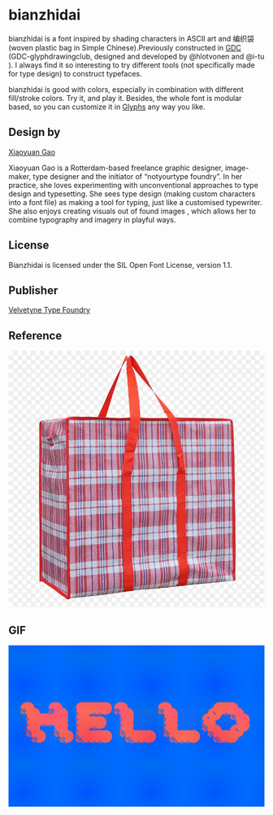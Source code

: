 # bianzhidai 

bianzhidai is a font inspired by shading characters in ASCII art and 编织袋 (woven plastic bag in Simple Chinese).Previously constructed in [GDC](http://glyphdrawing.club) (GDC-glyphdrawingclub, designed and developed by @hlotvonen and @i-tu ). I always find it so interesting to try different tools (not specifically made for type design) to construct typefaces.

bianzhidai is good with colors, especially in combination with different fill/stroke colors. Try it, and play it. Besides, the whole font is modular based, so you can customize it in [Glyphs](https://glyphsapp.com/) any way you like.


## Design by

[Xiaoyuan Gao](https://notyourtype.nl)

Xiaoyuan Gao is a Rotterdam-based freelance graphic designer, image-maker, type designer and the initiator of “notyourtype foundry”. In her practice, she loves experimenting with unconventional approaches to type design and typesetting. She sees type design (making custom characters into a font file) as making a tool for typing, just like a customised typewriter. She also enjoys creating visuals out of found images , which allows her to combine typography and imagery in playful ways.

## License 

Bianzhidai is licensed under the SIL Open Font License, version 1.1.

## Publisher

[Velvetyne Type Foundry](https://velvetyne.fr/)

## Reference 

![alt text](documentation/specimen/imgs/eg.webp "Title")

## GIF
![alt text](hello.gif "Variable Preview")